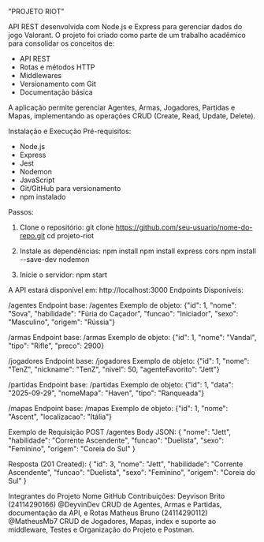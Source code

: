 "PROJETO RIOT"

API REST desenvolvida com Node.js e Express para gerenciar dados do jogo Valorant. O projeto foi criado como parte de um trabalho acadêmico para consolidar os conceitos de:
- API REST
- Rotas e métodos HTTP
- Middlewares
- Versionamento com Git
- Documentação básica

A aplicação permite gerenciar Agentes, Armas, Jogadores, Partidas e Mapas, implementando as operações CRUD (Create, Read, Update, Delete).

Instalação e Execução
Pré-requisitos:
- Node.js
- Express
- Jest
- Nodemon
- JavaScript
- Git/GitHub para versionamento
- npm instalado

Passos:
1. Clone o repositório:
   git clone https://github.com/seu-usuario/nome-do-repo.git
   cd projeto-riot

2. Instale as dependências:
   npm install
   npm install express cors
   npm install --save-dev nodemon

3. Inicie o servidor:
   npm start

A API estará disponível em: http://localhost:3000
Endpoints Disponíveis:

/agentes
Endpoint base: /agentes
Exemplo de objeto:
{"id": 1, "nome": "Sova", "habilidade": "Fúria do Caçador", "funcao": "Iniciador", "sexo": "Masculino", "origem": "Rússia"}

/armas
Endpoint base: /armas
Exemplo de objeto:
{"id": 1, "nome": "Vandal", "tipo": "Rifle", "preco": 2900}

/jogadores
Endpoint base: /jogadores
Exemplo de objeto:
{"id": 1, "nome": "TenZ", "nickname": "TenZ", "nivel": 50, "agenteFavorito": "Jett"}

/partidas
Endpoint base: /partidas
Exemplo de objeto:
{"id": 1, "data": "2025-09-29", "nomeMapa": "Haven", "tipo": "Ranqueada"}

/mapas
Endpoint base: /mapas
Exemplo de objeto:
{"id": 1, "nome": "Ascent", "localizacao": "Itália"}

Exemplo de Requisição
POST /agentes
Body JSON:
{
  "nome": "Jett",
  "habilidade": "Corrente Ascendente",
  "funcao": "Duelista",
  "sexo": "Feminino",
  "origem": "Coreia do Sul"
}

Resposta (201 Created):
{
  "id": 3,
  "nome": "Jett",
  "habilidade": "Corrente Ascendente",
  "funcao": "Duelista",
  "sexo": "Feminino",
  "origem": "Coreia do Sul"
}

Integrantes do Projeto
Nome GitHub Contribuições:
Deyvison Brito (24114290166) @DeyvinDev CRUD de Agentes, Armas e Partidas, documentação da API, e Rotas
Matheus Bruno (24114290112) @MatheusMb7 CRUD de Jogadores, Mapas, index e suporte ao middleware, Testes e Organização do Projeto e Postman.